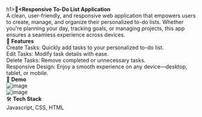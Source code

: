 h1><b>📝<Responsive To-Do List Application</h1></b><br>
A clean, user-friendly, and responsive web application that empowers users to create, manage, and organize their personalized to-do lists. Whether you're planning your day, tracking goals, or managing projects, this app ensures a seamless experience across devices.
<br>
🌟 <b>Features</b><br>
Create Tasks: Quickly add tasks to your personalized to-do list.<br>
Edit Tasks: Modify task details with ease.<br>
Delete Tasks: Remove completed or unnecessary tasks.<br>
Responsive Design: Enjoy a smooth experience on any device—desktop, tablet, or mobile.<br>
🚀 <b>Demo</b><br>
![image](https://github.com/user-attachments/assets/99a7dff9-a618-406c-b48e-0899f9a499a6)<br>
![image](https://github.com/user-attachments/assets/37cde81d-ea8e-4ef4-a002-690ace36a160)<br>
🛠️ <b>Tech Stack</b><br>
Javascript, CSS, HTML




